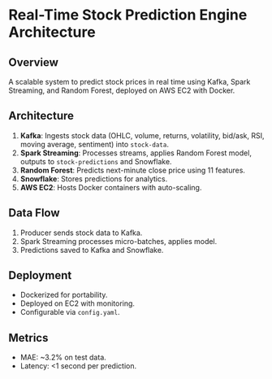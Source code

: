 # Real-Time Stock Prediction Engine Architecture

## Overview
A scalable system to predict stock prices in real time using Kafka, Spark Streaming, and Random Forest, deployed on AWS EC2 with Docker.

## Architecture
1. **Kafka**: Ingests stock data (OHLC, volume, returns, volatility, bid/ask, RSI, moving average, sentiment) into `stock-data`.
2. **Spark Streaming**: Processes streams, applies Random Forest model, outputs to `stock-predictions` and Snowflake.
3. **Random Forest**: Predicts next-minute close price using 11 features.
4. **Snowflake**: Stores predictions for analytics.
5. **AWS EC2**: Hosts Docker containers with auto-scaling.

## Data Flow
1. Producer sends stock data to Kafka.
2. Spark Streaming processes micro-batches, applies model.
3. Predictions saved to Kafka and Snowflake.

## Deployment
- Dockerized for portability.
- Deployed on EC2 with monitoring.
- Configurable via `config.yaml`.

## Metrics
- MAE: ~3.2% on test data.
- Latency: <1 second per prediction.